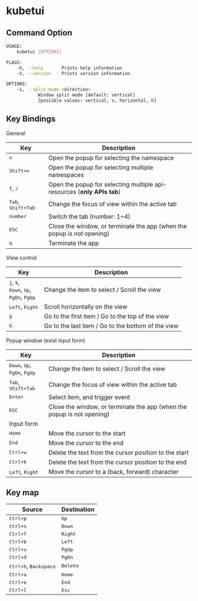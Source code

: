 # kubetui

<!-- ## Features -->

## Command Option

```sh
USAGE:
    kubetui [OPTIONS]

FLAGS:
    -h, --help       Prints help information
    -V, --version    Prints version information

OPTIONS:
    -s, --split-mode <direction>
            Window split mode [default: vertical]
            [possible values: vertical, v, horizontal, h]
```

## Key Bindings

General

| Key                                  | Description                                                             |
| ------------------------------------ | ----------------------------------------------------------------------- |
| <kbd>n</kbd>                         | Open the popup for selecting the namespace                              |
| <kbd>Shift+n</kbd>                   | Open the popup for selecting multiple namespaces                        |
| <kbd>f</kbd>, <kbd>/</kbd>           | Open the popup for selecting multiple api-resources (**only APIs tab**) |
| <kbd>Tab</kbd>, <kbd>Shift+Tab</kbd> | Change the focus of view within the active tab                          |
| <kbd>number</kbd>                    | Switch the tab (number: 1~4)                                            |
| <kbd>ESC</kbd>                       | Close the window, or terminate the app (when the popup is not opening)  |
| <kbd>q</kbd>                         | Terminate the app                                                       |

View control

| Key                                                                                                  | Description                                        |
| ---------------------------------------------------------------------------------------------------- | -------------------------------------------------- |
| <kbd>j</kbd>, <kbd>k</kbd>,<br> <kbd>Down</kbd>, <kbd>Up</kbd>,<br> <kbd>PgDn</kbd>, <kbd>PgUp</kbd> | Change the item to select / Scroll the view        |
| <kbd>Left</kbd>, <kbd>Right</kbd>                                                                    | Scroll horizontally on the view                    |
| <kbd>g</kbd>                                                                                         | Go to the first item / Go to the top of the view   |
| <kbd>G</kbd>                                                                                         | Go to the last item / Go to the bottom of the view |

Popup window (exist input form)

| Key                                                                  | Description                                                            |
| -------------------------------------------------------------------- | ---------------------------------------------------------------------- |
| <kbd>Down</kbd>, <kbd>Up</kbd>,<br> <kbd>PgDn</kbd>, <kbd>PgUp</kbd> | Change the item to select / Scroll the view                            |
| <kbd>Tab</kbd>, <kbd>Shift+Tab</kbd>                                 | Change the focus of view within the active tab                         |
| <kbd>Enter</kbd>                                                     | Select item, and trigger event                                         |
| <kbd>ESC</kbd>                                                       | Close the window, or terminate the app (when the popup is not opening) |
| Input form                                                           |                                                                        |
| <kbd>Home</kbd>                                                      | Move the cursor to the start                                           |
| <kbd>End</kbd>                                                       | Move the cursor to the end                                             |
| <kbd>Ctrl+w</kbd>                                                    | Delete the text from the cursor position to the start                  |
| <kbd>Ctrl+k</kbd>                                                    | Delete the text from the cursor position to the end                    |
| <kbd>Left</kbd>, <kbd>Right</kbd>                                    | Move the cursor to a (back, forward) character                         |

## Key map

| Source                                  | Destination       |
| --------------------------------------- | ----------------- |
| <kbd>Ctrl+p</kbd>                       | <kbd>Up</kbd>     |
| <kbd>Ctrl+n</kbd>                       | <kbd>Down</kbd>   |
| <kbd>Ctrl+f</kbd>                       | <kbd>Right</kbd>  |
| <kbd>Ctrl+b</kbd>                       | <kbd>Left</kbd>   |
| <kbd>Ctrl+u</kbd>                       | <kbd>PgUp</kbd>   |
| <kbd>Ctrl+d</kbd>                       | <kbd>PgDn</kbd>   |
| <kbd>Ctrl+h</kbd>, <kbd>Backspace</kbd> | <kbd>Delete</kbd> |
| <kbd>Ctrl+a</kbd>                       | <kbd>Home</kbd>   |
| <kbd>Ctrl+e</kbd>                       | <kbd>End</kbd>    |
| <kbd>Ctrl+[</kbd>                       | <kbd>Esc</kbd>    |
